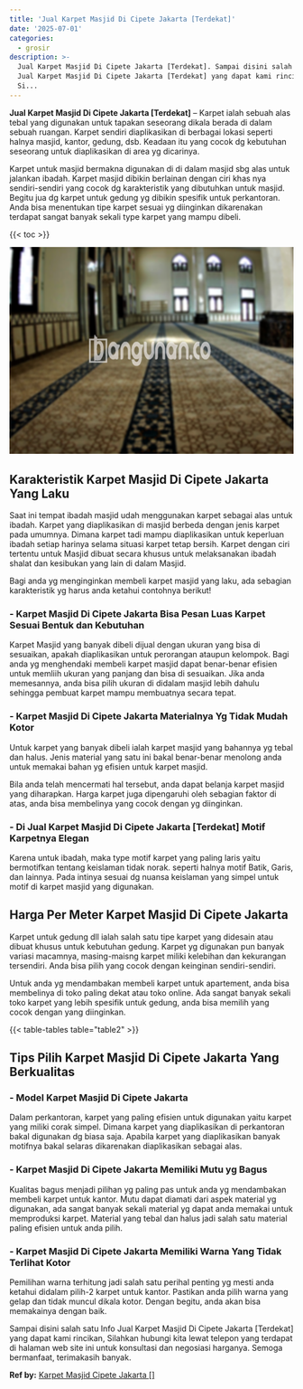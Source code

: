 ```yaml
---
title: 'Jual Karpet Masjid Di Cipete Jakarta [Terdekat]'
date: '2025-07-01'
categories:
  - grosir
description: >-
  Jual Karpet Masjid Di Cipete Jakarta [Terdekat]. Sampai disini salah satu Info
  Jual Karpet Masjid Di Cipete Jakarta [Terdekat] yang dapat kami rincikan,
  Si...
---
```


**Jual Karpet Masjid Di Cipete Jakarta \[Terdekat\]** – Karpet ialah sebuah alas tebal yang digunakan untuk tapakan seseorang dikala berada di dalam sebuah ruangan. Karpet sendiri diaplikasikan di berbagai lokasi seperti halnya masjid, kantor, gedung, dsb. Keadaan itu yang cocok dg kebutuhan seseorang untuk diaplikasikan di area yg dicarinya.

Karpet untuk masjid bermakna digunakan di di dalam masjid sbg alas untuk jalankan ibadah. Karpet masjid dibikin berlainan dengan ciri khas nya sendiri-sendiri yang cocok dg karakteristik yang dibutuhkan untuk masjid. Begitu jua dg karpet untuk gedung yg dibikin spesifik untuk perkantoran. Anda bisa menentukan tipe karpet sesuai yg diinginkan dikarenakan terdapat sangat banyak sekali type karpet yang mampu dibeli.

{{< toc >}}

![Jual Karpet Masjid Di Cipete Jakarta [Terdekat]](/images/grosir-karpet-murah-72.png)

## Karakteristik Karpet Masjid Di Cipete Jakarta Yang Laku

Saat ini tempat ibadah masjid udah menggunakan karpet sebagai alas untuk ibadah. Karpet yang diaplikasikan di masjid berbeda dengan jenis karpet pada umumnya. Dimana karpet tadi mampu diaplikasikan untuk keperluan ibadah setiap harinya selama situasi karpet tetap bersih. Karpet dengan ciri tertentu untuk Masjid dibuat secara khusus untuk melaksanakan ibadah shalat dan kesibukan yang lain di dalam Masjid.

Bagi anda yg menginginkan membeli karpet masjid yang laku, ada sebagian karakteristik yg harus anda ketahui contohnya berikut!

### \- Karpet Masjid Di Cipete Jakarta Bisa Pesan Luas Karpet Sesuai Bentuk dan Kebutuhan

Karpet Masjid yang banyak dibeli dijual dengan ukuran yang bisa di sesuaikan, apakah diaplikasikan untuk perorangan ataupun kelompok. Bagi anda yg menghendaki membeli karpet masjid dapat benar-benar efisien untuk memliih ukuran yang panjang dan bisa di sesuaikan. Jika anda memesannya, anda bisa pilih ukuran di didalam masjid lebih dahulu sehingga pembuat karpet mampu membuatnya secara tepat.

### \- Karpet Masjid Di Cipete Jakarta Materialnya Yg Tidak Mudah Kotor

Untuk karpet yang banyak dibeli ialah karpet masjid yang bahannya yg tebal dan halus. Jenis material yang satu ini bakal benar-benar menolong anda untuk memakai bahan yg efisien untuk karpet masjid.

Bila anda telah mencermati hal tersebut, anda dapat belanja karpet masjid yang diharapkan. Harga karpet juga dipengaruhi oleh sebagian faktor di atas, anda bisa membelinya yang cocok dengan yg diinginkan.

### \- Di Jual Karpet Masjid Di Cipete Jakarta \[Terdekat\] Motif Karpetnya Elegan

Karena untuk ibadah, maka type motif karpet yang paling laris yaitu bermotifkan tentang keislaman tidak norak. seperti halnya motif Batik, Garis, dan lainnya. Pada intinya sesuai dg nuansa keislaman yang simpel untuk motif di karpet masjid yang digunakan.

## Harga Per Meter Karpet Masjid Di Cipete Jakarta

Karpet untuk gedung dll ialah salah satu tipe karpet yang didesain atau dibuat khusus untuk kebutuhan gedung. Karpet yg digunakan pun banyak variasi macamnya, masing-maisng karpet miliki kelebihan dan kekurangan tersendiri. Anda bisa pilih yang cocok dengan keinginan sendiri-sendiri.

Untuk anda yg mendambakan membeli karpet untuk apartement, anda bisa membelinya di toko paling dekat atau toko online. Ada sangat banyak sekali toko karpet yang lebih spesifik untuk gedung, anda bisa memilih yang cocok dengan yang diinginkan.

{{< table-tables table="table2" >}}

## Tips Pilih Karpet Masjid Di Cipete Jakarta Yang Berkualitas

### \- Model Karpet Masjid Di Cipete Jakarta

Dalam perkantoran, karpet yang paling efisien untuk digunakan yaitu karpet yang miliki corak simpel. Dimana karpet yang diaplikasikan di perkantoran bakal digunakan dg biasa saja. Apabila karpet yang diaplikasikan banyak motifnya bakal selaras dikarenakan diaplikasikan sebagai alas.

### \- Karpet Masjid Di Cipete Jakarta Memiliki Mutu yg Bagus

Kualitas bagus menjadi pilihan yg paling pas untuk anda yg mendambakan membeli karpet untuk kantor. Mutu dapat diamati dari aspek material yg digunakan, ada sangat banyak sekali material yg dapat anda memakai untuk memproduksi karpet. Material yang tebal dan halus jadi salah satu material paling efisien untuk anda pilih.

### \- Karpet Masjid Di Cipete Jakarta Memiliki Warna Yang Tidak Terlihat Kotor

Pemilihan warna terhitung jadi salah satu perihal penting yg mesti anda ketahui didalam pilih-2 karpet untuk kantor. Pastikan anda pilih warna yang gelap dan tidak muncul dikala kotor. Dengan begitu, anda akan bisa memakainya dengan baik.

Sampai disini salah satu Info Jual Karpet Masjid Di Cipete Jakarta \[Terdekat\] yang dapat kami rincikan, Silahkan hubungi kita lewat telepon yang terdapat di halaman web site ini untuk konsultasi dan negosiasi harganya. Semoga bermanfaat, terimakasih banyak.

**Ref by:**  [Karpet Masjid Cipete Jakarta []](https://id.wikipedia.org/wiki/Karpet)
